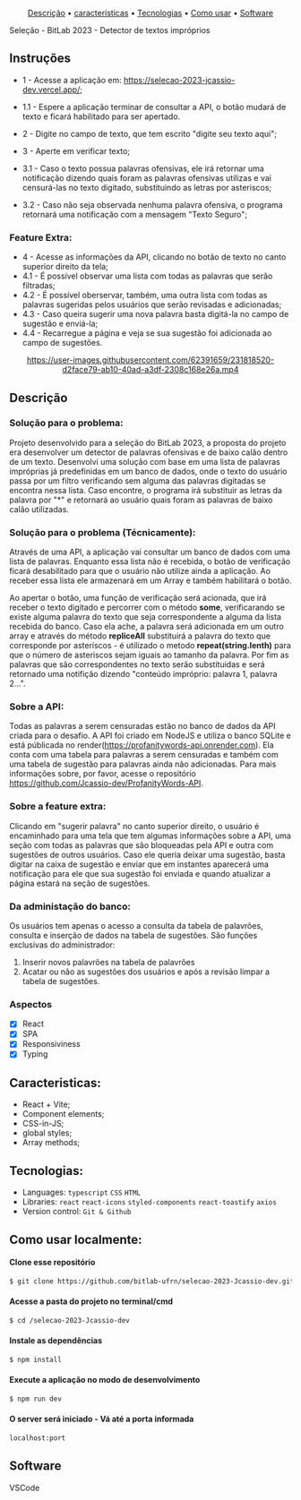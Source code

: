 <p align="center">
 <a href="#Description">Descrição</a> •
 <a href="#Features">características</a> • 
 <a href="#Technologies">Tecnologias</a> •
 <a href="#How to use">Como usar</a> •
 <a href="#Software">Software</a> 
</p>

Seleção - BitLab 2023 - Detector de textos impróprios

## Instruções
- 1 - Acesse a aplicação em: https://selecao-2023-jcassio-dev.vercel.app/;
- 1.1 - Espere a aplicação terminar de consultar a API, o botão mudará de texto e ficará habilitado para ser apertado.
- 2 - Digite no campo de texto, que tem escrito "digite seu texto aqui";
- 3 - Aperte em verificar texto;

- 3.1 - Caso o texto possua palavras ofensivas, ele irá retornar uma notificação dizendo quais foram as palavras ofensivas utilizas e vai censurá-las no texto digitado, substituindo as letras por asteriscos;
- 3.2 - Caso não seja observada nenhuma palavra ofensiva, o programa retornará uma notificação com a mensagem "Texto Seguro";

### Feature Extra: 
- 4 - Acesse as informações da API, clicando no botão de texto no canto superior direito da tela;
- 4.1 - É possível observar uma lista com todas as palavras que serão filtradas;
- 4.2 - É possível oberservar, também, uma outra lista com todas as palavras sugeridas pelos usuários que serão revisadas e adicionadas;
- 4.3 - Caso queira sugerir uma nova palavra basta digitá-la no campo de sugestão e enviá-la;
- 4.4 - Recarregue a página e veja se sua sugestão foi adicionada ao campo de sugestões.

<div align="center">

https://user-images.githubusercontent.com/62391659/231818520-d2face79-ab10-40ad-a3df-2308c168e26a.mp4

</div>
<div id="Description">

## Descrição

### Solução para o problema: 
Projeto desenvolvido para a seleção do BitLab 2023, a proposta do projeto era desenvolver um detector de palavras ofensivas e de baixo calão dentro de um texto. Desenvolvi uma solução com base em uma lista de palavras impróprias já predefinidas em um banco de dados, onde o texto do usuário passa por um filtro verificando sem alguma das palavras digitadas se encontra nessa lista. Caso encontre, o programa irá substituir as letras da palavra por "*" e retornará ao usuário quais foram as palavras de baixo calão utilizadas.

### Solução para o problema (Técnicamente):

Através de uma API, a aplicação vai consultar um banco de dados com uma lista de palavras. Enquanto essa lista não é recebida, o botão de verificação ficará desabilitado para que o usuário não utilize ainda a aplicação. Ao receber essa lista ele armazenará em um Array e também habilitará o botão.

Ao apertar o botão, uma função de verificação será acionada, que irá receber o texto digitado e percorrer com o método __some__, verificarando se existe alguma palavra do texto que seja correspondente a alguma da lista recebida do banco. Caso ela ache, a palavra será adicionada em um outro array e através do método __repliceAll__  substituirá a palavra do texto que corresponde por asteríscos - é utilizado o metodo __repeat(string.lenth)__ para que o número de asteriscos sejam iguais ao tamanho da palavra. Por fim as palavras que são correspondentes no texto serão substituidas e será retornado uma notifição dizendo "conteúdo impróprio: palavra 1, palavra 2...".

### Sobre a API:
Todas as palavras a serem censuradas estão no banco de dados da API criada para o desafio. A API foi criado em NodeJS e utiliza o banco SQLite e está públicada no render(https://profanitywords-api.onrender.com). Ela conta com uma tabela para palavras a serem censuradas e também com uma tabela de sugestão para palavras ainda não adicionadas. Para mais informações sobre, por favor, acesse o repositório https://github.com/Jcassio-dev/ProfanityWords-API.

### Sobre a feature extra: 
Clicando em "sugerir palavra" no canto superior direito, o usuário é encaminhado para uma tela que tem algumas informações sobre a API, uma seção com todas as palavras que são bloqueadas pela API e outra com sugestões de outros usuários. Caso ele queria deixar uma sugestão, basta digitar na caixa de sugestão e enviar que em instantes aparecerá uma notificação para ele que sua sugestão foi enviada e quando atualizar a página estará na seção de sugestões.

### Da administação do banco:
Os usuários tem apenas o acesso a consulta da tabela de palavrões, consulta e inserção de dados na tabela de sugestões. São funções exclusivas do administrador:
1. Inserir novos palavrões na tabela de palavrões
2. Acatar ou não as sugestões dos usuários e após a revisão limpar a tabela de sugestões.
</div> 
<div id="Features">

### Aspectos

- [x] React
- [x] SPA
- [x] Responsiviness
- [x] Typing

</div>
<div id="Characteristics">

## Caracteristicas:
- React + Vite;
- Component elements;
- CSS-in-JS;
- global styles;
- Array methods;

</div>
<div id="Technologies">

## Tecnologias:

- Languages: `typescript` `CSS` `HTML`
- Libraries: `react` `react-icons` `styled-components` `react-toastify` `axios`
- Version control: `Git & Github`

</div>
<div id="How to use">

## Como usar localmente:

#### Clone esse repositório

```bash
$ git clone https://github.com/bitlab-ufrn/selecao-2023-Jcassio-dev.git
```

#### Acesse a pasta do projeto no terminal/cmd

```bash
$ cd /selecao-2023-Jcassio-dev
```

#### Instale as dependências

```bash
$ npm install
```

#### Execute a aplicação no modo de desenvolvimento

```bash
$ npm run dev
```
#### O server será iniciado - Vá até a porta informada
```bash
localhost:port
```
</div>
<div id="Software">

## Software

VSCode
</div>
